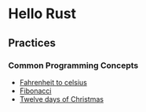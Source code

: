 # Hello Rust

## Practices

### Common Programming Concepts
* [Fahrenheit to celsius](./fahrenheit_to_celsius/src/main.rs)
* [Fibonacci](./fibonacci/src/main.rs)
* [Twelve days of Christmas](./twelve_days_of_christmas/src/main.rs)
